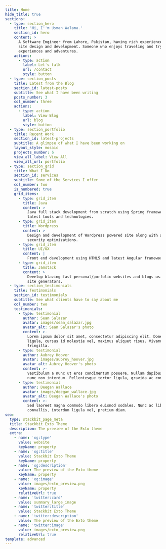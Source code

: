 ```yaml
---
title: Home
hide_title: true
sections:
  - type: section_hero
    title: 'Hi, I''m Usman Walana.'
    section_id: hero
    content: >
      A Software Engineer from Lahore, Pakistan, having rich experience in web
      site design and development. Someone who enjoys traveling and trying new
      experiences and adventures.
    actions:
      - type: action
        label: Let's talk
        url: /contact
        style: button
  - type: section_posts
    title: Latest from the Blog
    section_id: latest-posts
    subtitle: See what I have been writing
    posts_number: 3
    col_number: three
    actions:
      - type: action
        label: View Blog
        url: blog
        style: button
  - type: section_portfolio
    title: Recent Work
    section_id: latest-projects
    subtitle: A glimpse of what I have been working on
    layout_style: mosaic
    projects_number: 6
    view_all_label: View All
    view_all_url: portfolio
  - type: section_grid
    title: What I Do
    section_id: services
    subtitle: Some of the Services I offer
    col_number: two
    is_numbered: true
    grid_items:
      - type: grid_item
        title: Java
        content: >
          Java full stack development from scratch using Spring framework and
          latest tools and technologies.
      - type: grid_item
        title: Wordpress
        content: >
          Design and development of Wordpress powered site along with speed and
          security optimizations.
      - type: grid_item
        title: UI/UX
        content: |
          Front end development using HTML5 and latest Angular frameworks.
      - type: grid_item
        title: Jamstack
        content: >
          Develop blazing fast personal/porfolio websites and blogs using static
          site generators.
  - type: section_testimonials
    title: Testimonials
    section_id: testimonials
    subtitle: See what clients have to say about me
    col_number: two
    testimonials:
      - type: testimonial
        author: Sean Salazar
        avatar: images/sean_salazar.jpg
        avatar_alt: Sean Salazar's photo
        content: >-
          Lorem ipsum dolor sit amet, consectetur adipiscing elit. Donec nisl
          ligula, cursus id molestie vel, maximus aliquet risus. Vivamus in nibh
          fringilla.
      - type: testimonial
        author: Aubrey Hoover
        avatar: images/aubrey_hoover.jpg
        avatar_alt: Aubrey Hoover's photo
        content: >-
          Vestibulum a nunc ut eros condimentum posuere. Nullam dapibus quis
          nunc non interdum. Pellentesque tortor ligula, gravida ac commodo eu.
      - type: testimonial
        author: Deegan Wallace
        avatar: images/deegan_wallace.jpg
        avatar_alt: Deegan Wallace's photo
        content: >-
          Sed laoreet magna commodo libero euismod sodales. Nunc ac libero
          convallis, interdum ligula vel, pretium diam.
seo:
  type: stackbit_page_meta
  title: Stackbit Exto Theme
  description: The preview of the Exto theme
  extra:
    - name: 'og:type'
      value: website
      keyName: property
    - name: 'og:title'
      value: Stackbit Exto Theme
      keyName: property
    - name: 'og:description'
      value: The preview of the Exto theme
      keyName: property
    - name: 'og:image'
      value: images/exto_preview.png
      keyName: property
      relativeUrl: true
    - name: 'twitter:card'
      value: summary_large_image
    - name: 'twitter:title'
      value: Stackbit Exto Theme
    - name: 'twitter:description'
      value: The preview of the Exto theme
    - name: 'twitter:image'
      value: images/exto_preview.png
      relativeUrl: true
template: advanced
---
```

